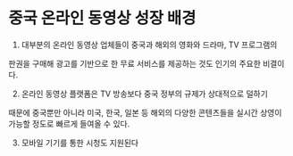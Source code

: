 # 중국 온라인 동영상 성장 배경


1. 대부분의 온라인 동영상 업체들이 중국과 해외의 영화와 드라마, TV 프로그램의

판권을 구매해 광고를 기반으로 한 무료 서비스를 제공하는 것도 인기의 주요한 비결이다. 

2. 온라인 동영상 플랫폼은 TV 방송보다 중국 정부의 규제가 상대적으로 덜하기

때문에 중국뿐만 아니라 미국, 한국, 일본 등 해외의 다양한 콘텐츠들을 실시간 상영이 가능할 정도로 빠르게 들여올 수 있다.

3. 모바일 기기를 통한 시청도 지원된다